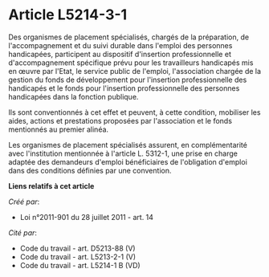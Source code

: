 # Article L5214-3-1

Des organismes de placement spécialisés, chargés de la préparation, de l'accompagnement et du suivi durable dans l'emploi des
personnes handicapées, participent au dispositif d'insertion professionnelle et d'accompagnement spécifique prévu pour les
travailleurs handicapés mis en œuvre par l'Etat, le service public de l'emploi, l'association chargée de la gestion du fonds
de développement pour l'insertion professionnelle des handicapés et le fonds pour l'insertion professionnelle des personnes
handicapées dans la fonction publique.

Ils sont conventionnés à cet effet et peuvent, à cette condition, mobiliser les aides, actions et prestations proposées par
l'association et le fonds mentionnés au premier alinéa.

Les organismes de placement spécialisés assurent, en complémentarité avec l'institution mentionnée à l'article L. 5312-1, une
prise en charge adaptée des demandeurs d'emploi bénéficiaires de l'obligation d'emploi dans des conditions définies par une
convention.

**Liens relatifs à cet article**

_Créé par_:

  - Loi n°2011-901 du 28 juillet 2011 - art. 14

_Cité par_:

  - Code du travail - art. D5213-88 (V)
  - Code du travail - art. L5213-2-1 (V)
  - Code du travail - art. L5214-1 B (VD)
